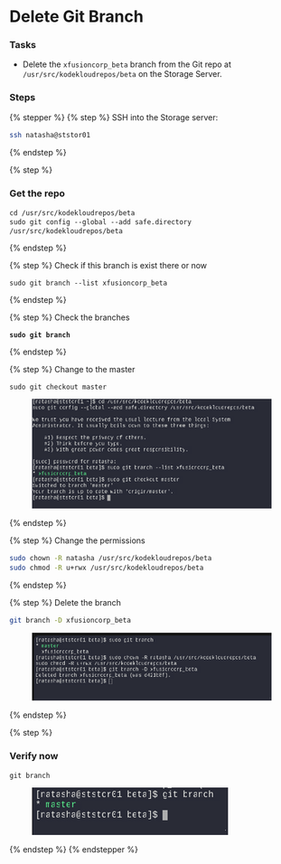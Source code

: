 # Delete Git Branch

### Tasks

* Delete the `xfusioncorp_beta` branch from the Git repo at `/usr/src/kodekloudrepos/beta` on the Storage Server.

### Steps

{% stepper %}
{% step %}
SSH into the Storage server:

```bash
ssh natasha@ststor01
```
{% endstep %}

{% step %}
### Get the repo

```
cd /usr/src/kodekloudrepos/beta
sudo git config --global --add safe.directory /usr/src/kodekloudrepos/beta
```
{% endstep %}

{% step %}
Check if this branch is exist there or now

```
sudo git branch --list xfusioncorp_beta
```
{% endstep %}

{% step %}
Check the branches

<pre><code><strong>sudo git branch
</strong></code></pre>
{% endstep %}

{% step %}
Change to the master

```
sudo git checkout master
```

<figure><img src="../.gitbook/assets/image.png" alt=""><figcaption></figcaption></figure>
{% endstep %}

{% step %}
Change the permissions

```bash
sudo chown -R natasha /usr/src/kodekloudrepos/beta
sudo chmod -R u+rwx /usr/src/kodekloudrepos/beta
```
{% endstep %}

{% step %}
Delete the branch

```bash
git branch -D xfusioncorp_beta
```

<figure><img src="../.gitbook/assets/image (1).png" alt=""><figcaption></figcaption></figure>
{% endstep %}

{% step %}
### Verify now

```
git branch
```

<figure><img src="../.gitbook/assets/image (2).png" alt=""><figcaption></figcaption></figure>
{% endstep %}
{% endstepper %}
